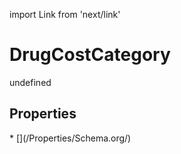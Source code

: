 import Link from 'next/link'
# DrugCostCategory

undefined

## Properties

<Grid>
* [](/Properties/Schema.org/)

</Grid>

